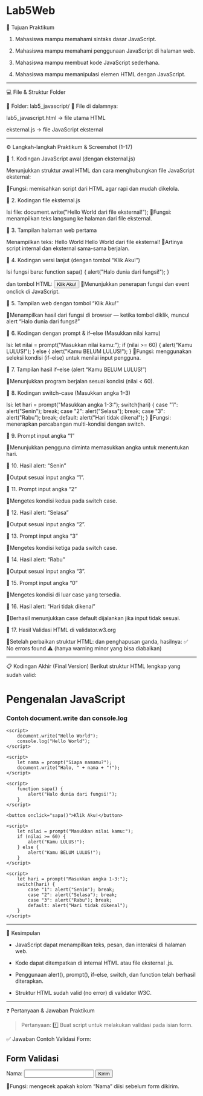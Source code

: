 # Lab5Web

🎯 Tujuan Praktikum

1. Mahasiswa mampu memahami sintaks dasar JavaScript.

2. Mahasiswa mampu memahami penggunaan JavaScript di halaman web.

3. Mahasiswa mampu membuat kode JavaScript sederhana.

4. Mahasiswa mampu memanipulasi elemen HTML dengan JavaScript.

---

💻 File & Struktur Folder

📂 Folder: lab5_javascript/
📄 File di dalamnya:

lab5_javascript.html → file utama HTML

eksternal.js → file JavaScript eksternal

---

⚙️ Langkah-langkah Praktikum & Screenshot (1–17)

📸 1. Kodingan JavaScript awal (dengan eksternal.js)

Menunjukkan struktur awal HTML dan cara menghubungkan file JavaScript eksternal:
<script type="text/javascript" src="eksternal.js"></script>
📍Fungsi: memisahkan script dari HTML agar rapi dan mudah dikelola.

📸 2. Kodingan file eksternal.js

Isi file:
document.write("Hello World dari file eksternal!");
📍Fungsi: menampilkan teks langsung ke halaman dari file eksternal.

📸 3. Tampilan halaman web pertama

Menampilkan teks:
Hello World Hello World dari file eksternal!
📍Artinya script internal dan eksternal sama-sama berjalan.

📸 4. Kodingan versi lanjut (dengan tombol “Klik Aku!”)

Isi fungsi baru:
function sapa() {
  alert("Halo dunia dari fungsi!");
}

dan tombol HTML:
<button onclick="sapa()">Klik Aku!</button>
📍Menunjukkan penerapan fungsi dan event onclick di JavaScript.

📸 5. Tampilan web dengan tombol “Klik Aku!”

📍Menampilkan hasil dari fungsi di browser — ketika tombol diklik, muncul alert “Halo dunia dari fungsi!”

📸 6. Kodingan dengan prompt & if–else (Masukkan nilai kamu)

Isi:
let nilai = prompt("Masukkan nilai kamu:");
if (nilai >= 60) {
  alert("Kamu LULUS!");
} else {
  alert("Kamu BELUM LULUS!");
}
📍Fungsi: menggunakan seleksi kondisi (if–else) untuk menilai input pengguna.

📸 7. Tampilan hasil if–else (alert “Kamu BELUM LULUS!”)

📍Menunjukkan program berjalan sesuai kondisi (nilai < 60).

📸 8. Kodingan switch–case (Masukkan angka 1–3)

Isi:
let hari = prompt("Masukkan angka 1-3:");
switch(hari) {
  case "1": alert("Senin"); break;
  case "2": alert("Selasa"); break;
  case "3": alert("Rabu"); break;
  default: alert("Hari tidak dikenal");
}
📍Fungsi: menerapkan percabangan multi-kondisi dengan switch.

📸 9. Prompt input angka “1”

📍Menunjukkan pengguna diminta memasukkan angka untuk menentukan hari.

📸 10. Hasil alert: “Senin”

📍Output sesuai input angka “1”.

📸 11. Prompt input angka “2”

📍Mengetes kondisi kedua pada switch case.

📸 12. Hasil alert: “Selasa”

📍Output sesuai input angka “2”.

📸 13. Prompt input angka “3”

📍Mengetes kondisi ketiga pada switch case.

📸 14. Hasil alert: “Rabu”

📍Output sesuai input angka “3”.

📸 15. Prompt input angka “0”

📍Mengetes kondisi di luar case yang tersedia.

📸 16. Hasil alert: “Hari tidak dikenal”

📍Berhasil menunjukkan case default dijalankan jika input tidak sesuai.

📸 17. Hasil Validasi HTML di validator.w3.org

📍Setelah perbaikan struktur HTML:
<meta charset="UTF-8">
dan penghapusan <head> ganda, hasilnya:
✅ No errors found
⚠️ (hanya warning minor yang bisa diabaikan)


---

📋 Kodingan Akhir (Final Version)
Berikut struktur HTML lengkap yang sudah valid:

<!DOCTYPE html>
<html lang="en">
<head>
    <meta charset="UTF-8">
    <title>Mengenal JavaScript</title>
    <script type="text/javascript" src="eksternal.js"></script>
</head>
<body>
    <h1>Pengenalan JavaScript</h1>
    <h3>Contoh document.write dan console.log</h3>

    <script>
        document.write("Hello World");
        console.log("Hello World");
    </script>

    <script>
        let nama = prompt("Siapa namamu?");
        document.write("Halo, " + nama + "!");
    </script>

    <script>
        function sapa() {
            alert("Halo dunia dari fungsi!");
        }
    </script>

    <button onclick="sapa()">Klik Aku!</button>

    <script>
        let nilai = prompt("Masukkan nilai kamu:");
        if (nilai >= 60) {
            alert("Kamu LULUS!");
        } else {
            alert("Kamu BELUM LULUS!");
        }
    </script>

    <script>
        let hari = prompt("Masukkan angka 1-3:");
        switch(hari) {
            case "1": alert("Senin"); break;
            case "2": alert("Selasa"); break;
            case "3": alert("Rabu"); break;
            default: alert("Hari tidak dikenal");
        }
    </script>
</body>
</html>

---

🧠 Kesimpulan

* JavaScript dapat menampilkan teks, pesan, dan interaksi di halaman web.

* Kode dapat ditempatkan di internal HTML atau file eksternal .js.

* Penggunaan alert(), prompt(), if–else, switch, dan function telah berhasil diterapkan.

* Struktur HTML sudah valid (no error) di validator W3C.

---

❓ Pertanyaan & Jawaban Praktikum

> Pertanyaan:
1️⃣ Buat script untuk melakukan validasi pada isian form.

✅ Jawaban Contoh Validasi Form:

<!DOCTYPE html>
<html lang="en">
<head>
    <meta charset="UTF-8">
    <title>Validasi Form</title>
    <script>
        function validateForm() {
            let nama = document.forms["myForm"]["nama"].value;
            if (nama === "") {
                alert("Nama harus diisi!");
                return false;
            }
        }
    </script>
</head>
<body>
    <h2>Form Validasi</h2>
    <form name="myForm" onsubmit="return validateForm()">
        Nama: <input type="text" name="nama">
        <input type="submit" value="Kirim">
    </form>
</body>
</html>

📍Fungsi: mengecek apakah kolom “Nama” diisi sebelum form dikirim.
